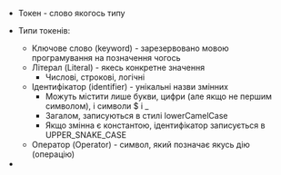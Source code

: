 * Токен - слово якогось типу
* Типи токенів:
  * Ключове слово (keyword) - зарезервовано мовою програмування на позначення чогось
  * Літерал (Literal) - якесь конкретне значення
    * Числові, строкові, логічні
  * Ідентифікатор (identifier) - унікальні назви змінних
    * Можуть містити лише букви, цифри (але якщо не першим символом), і символи $ і _
    * Загалом, записуються в стилі lowerCamelCase
    * Якщо змінна є константою, ідентифікатор записується в UPPER_SNAKE_CASE
  * Оператор (Operator) - символ, який позначає якусь дію (операцію)

* 